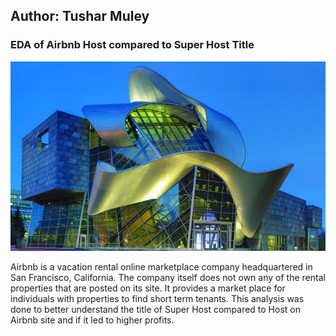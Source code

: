 ## Author: Tushar Muley

### **EDA of Airbnb Host compared to Super Host Title**
<img src="rentalhome.png?raw=true"/>

Airbnb is a vacation rental online marketplace company headquartered in San Francisco, California. The company itself does not own any of the rental properties that are posted on its site. It provides a market place for individuals with properties to find short term tenants. This analysis was done to better understand the title of Super Host compared to Host on Airbnb site and if it led to higher profits. <br>